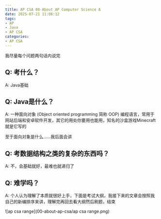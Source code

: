 ```yaml
---
title: AP CSA 00-About AP Computer Science A
date: 2025-07-21 11:08:12
tags:
- AP
- Java
- AP CSA
categories:
- AP CSA
---
```



我尽量每个问题两句话内说完

## Q: 考什么？

A: Java基础

## Q: Java是什么？

A: 一种面向对象 (Object oriented programming 简称 OOP) 编程语言，常用于网站后端和安卓软件开发，其它的用处你要用也能用，知名的沙盒游戏Minecraft就是它写的

至于面向对象是什么……我后面会讲

## Q: 考数据结构之类的复杂的东西吗？

A: 不，会基础就好，最难也就递归了

## Q: 难学吗？

A: 个人认为理解了本质就很好上手，下面是考试大纲，我接下来的文章会按照我自己的新编排序来讲，理解完再回去看大纲然后刷题，结束

![ap csa range](00-about-ap-csa/ap csa range.png)
